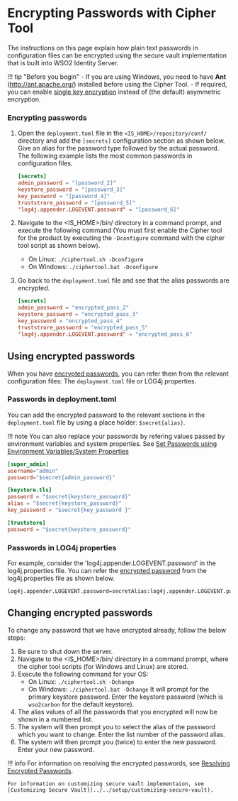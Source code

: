 # Encrypting Passwords with Cipher Tool


The instructions on this page explain how plain text passwords in configuration files can be encrypted using the secure vault implementation that is built into WSO2 Identity Server.  

!!! tip "Before you begin"
    - If you are using Windows, you need to have **Ant** (<http://ant.apache.org/>) installed before using the Cipher Tool.
    - If required, you can enable [single key encryption](../../administer/using-symmetric-encryption) instead of (the default) asymmetric encryption.

### Encrypting passwords

1. Open the `deployment.toml` file in the `<IS_HOME>/repository/conf/` directory and add the `[secrets]` configuration section as shown below. Give an alias for the password type followed by the actual password. The following example lists the most common passwords in configuration files.

    ```toml
    [secrets]
    admin_password = "[password_2]"
    keystore_password = "[password_3]"
    key_password = "[password_4]"
    truststrore_password = "[password_5]"
    "log4j.appender.LOGEVENT.password" = "[password_6]"
    ```

2. Navigate to the <IS_HOME>/bin/ directory in a command prompt, and execute the following command (You must first enable the Cipher tool for the product by executing the `-Dconfigure` command with the cipher tool script as shown below).
    * On Linux: `./ciphertool.sh -Dconfigure`
    * On Windows: `./ciphertool.bat -Dconfigure`

3. Go back to the `deployment.toml` file and see that the alias passwords are encrypted.
    
    ```toml
    [secrets]
    admin_password = "encrypted_pass_2"
    keystore_password = "encrypted_pass_3"
    key_password = "encrypted_pass_4"
    truststrore_password = "encrypted_pass_5"
    "log4j.appender.LOGEVENT.password" = "encrypted_pass_6"
    ```

## Using encrypted passwords
When you have [encrypted passwords](#encrypting-passwords), you can refer them from the relevant configuration files: The `deployment.toml` file or LOG4j properties.

### Passwords in deployment.toml

You can add the encrypted password to the relevant sections in the `deployment.toml` file by using a place holder: `$secret{alias}`. 

!!! note 
    You can also replace your passwords by refering values passed by environment variables and system properties. See [Set Passwords using Environment Variables/System Properties](../../administer/set-passwords-using-environment-variables-or-system-properties)

```toml
[super_admin]
username="admin"
password="$secret{admin_password}"

[keystore.tls]
password = "$secret{keystore_password}" 
alias = "$secret{keystore_password}" 
key_password = "$secret{key_password }"  

[truststore]                  
password = "$secret{keystore_password}" 
```

### Passwords in LOG4j properties
For example, consider the 'log4j.appender.LOGEVENT.password' in the log4j.properties file. You can refer the [encrypted password](#encrypting-passwords) from the log4j.properties file as shown below.

```
log4j.appender.LOGEVENT.password=secretAlias:log4j.appender.LOGEVENT.password
```

## Changing encrypted passwords

To change any password that we have encrypted already, follow the below steps:

1. Be sure to shut down the server.
2. Navigate to the <IS_HOME>/bin/ directory in a command prompt, where the cipher tool scripts (for Windows and Linux) are stored.
3. Execute the following command for your OS:
    * On Linux: `./ciphertool.sh -Dchange`
    * On Windows: `./ciphertool.bat -Dchange`
   It will prompt for the primary keystore password. Enter the keystore password (which is `wso2carbon` for the default keystore).
5. The alias values of all the passwords that you encrypted will now be shown in a numbered list.
6. The system will then prompt you to select the alias of the password which you want to change. Enter the list number of the password alias.
7. The system will then prompt you (twice) to enter the new password. Enter your new password.

!!! info
    For information on resolving the encrypted passwords, see [Resolving Encrypted Passwords](../../administer/resolving-encrypted-passwords).

    For information on customizing secure vault implementaion, see [Customizing Secure Vault](../../setup/customizing-secure-vault).
